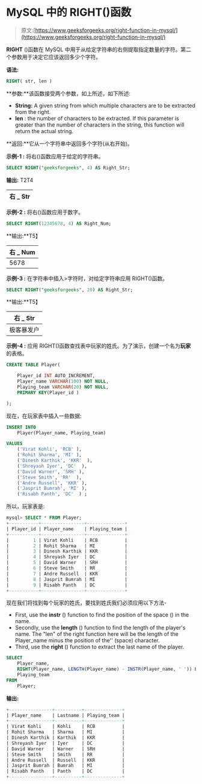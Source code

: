 # MySQL 中的 RIGHT()函数

> 原文:[https://www.geeksforgeeks.org/right-function-in-mysql/](https://www.geeksforgeeks.org/right-function-in-mysql/)

**RIGHT** ()函数在 MySQL 中用于从给定字符串的右侧提取指定数量的字符。第二个参数用于决定它应该返回多少个字符。

**语法:**

```sql
RIGHT( str, len )

```

**参数:**该函数接受两个参数，如上所述，如下所述:

*   **String:** A given string from which multiple characters are to be extracted from the right.
*   **len** : the number of characters to be extracted. If this parameter is greater than the number of characters in the string, this function will return the actual string.

**返回:**它从一个字符串中返回多个字符(从右开始)。

**示例-1 :** 将右()函数应用于给定的字符串。

```sql
SELECT RIGHT("geeksforgeeks", 4) AS Right_Str;

```

**输出:** T2T4

| 右 _ Str |
| --- |

**示例-2 :** 将右()函数应用于数字。

```sql
SELECT RIGHT(12345678, 4) AS Right_Num;

```

**输出:**T5】

| 右 _ Num |
| --- |
| 5678 |

**示例-3 :** 在字符串中插入>字符时，对给定字符串应用 RIGHT()函数。

```sql
SELECT RIGHT("geeksforgeeks", 20) AS Right_Str;

```

**输出:**T5】

| 右 _ Str |
| --- |
| 极客暴发户 |

**示例-4 :** 应用 RIGHT()函数查找表中玩家的姓氏。为了演示，创建一个名为**玩家**的表格。

```sql
CREATE TABLE Player(

    Player_id INT AUTO_INCREMENT,  
    Player_name VARCHAR(100) NOT NULL,
    Playing_team VARCHAR(20) NOT NULL,
    PRIMARY KEY(Player_id )

);
```

现在，在玩家表中插入一些数据:

```sql
INSERT INTO  
    Player(Player_name, Playing_team)

VALUES
    ('Virat Kohli', 'RCB' ),
    ('Rohit Sharma', 'MI' ),
    ('Dinesh Karthik', 'KKR'  ),
    ('Shreyash Iyer', 'DC'  ),
    ('David Warner', 'SRH' ),
    ('Steve Smith', 'RR'  ),
    ('Andre Russell', 'KKR' ),
    ('Jasprit Bumrah', 'MI' ),
    ('Risabh Panth', 'DC'  ) ;

```

所以，玩家表是:

```sql
mysql> SELECT * FROM Player;
+-----------+----------------+--------------+
| Player_id | Player_name    | Playing_team |
+-----------+----------------+--------------+
|         1 | Virat Kohli    | RCB          |
|         2 | Rohit Sharma   | MI           |
|         3 | Dinesh Karthik | KKR          |
|         4 | Shreyash Iyer  | DC           |
|         5 | David Warner   | SRH          |
|         6 | Steve Smith    | RR           |
|         7 | Andre Russell  | KKR          |
|         8 | Jasprit Bumrah | MI           |
|         9 | Risabh Panth   | DC           |
+-----------+----------------+--------------+

```

现在我们将找到每个玩家的姓氏，要找到姓氏我们必须应用以下方法-

*   First, use the **instr** () function to find the position of the space () in the name.
*   Secondly, use the **length** () function to find the length of the player's name. The "len" of the right function here will be the length of the Player_name minus the position of the'' (space) character.
*   Third, use the **right** () function to extract the last name of the player.

```sql
SELECT 
    Player_name,
    RIGHT(Player_name, LENGTH(Player_name) - INSTR(Player_name, ' ')) Lastname,
    Playing_team
FROM
    Player;

```

**输出:**

```sql
+----------------+----------+--------------+
| Player_name    | Lastname | Playing_team |
+----------------+----------+--------------+
| Virat Kohli    | Kohli    | RCB          |
| Rohit Sharma   | Sharma   | MI           |
| Dinesh Karthik | Karthik  | KKR          |
| Shreyash Iyer  | Iyer     | DC           |
| David Warner   | Warner   | SRH          |
| Steve Smith    | Smith    | RR           |
| Andre Russell  | Russell  | KKR          |
| Jasprit Bumrah | Bumrah   | MI           |
| Risabh Panth   | Panth    | DC           |
+----------------+----------+--------------+

```